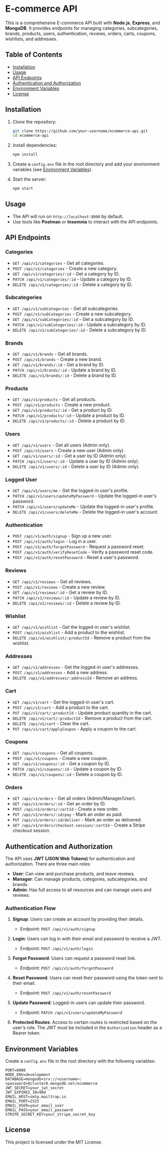 # E-commerce API

This is a comprehensive E-commerce API built with **Node.js**, **Express**, and **MongoDB**. It provides endpoints for managing categories, subcategories, brands, products, users, authentication, reviews, orders, carts, coupons, wishlists, and addresses.

## Table of Contents

- [Installation](#installation)
- [Usage](#usage)
- [API Endpoints](#api-endpoints)
- [Authentication and Authorization](#authentication-and-authorization)
- [Environment Variables](#environment-variables)
- [License](#license)

## Installation

1. Clone the repository:

   ```sh
   git clone https://github.com/your-username/ecommerce-api.git
   cd ecommerce-api
   ```

2. Install dependencies:

   ```sh
   npm install
   ```

3. Create a `config.env` file in the root directory and add your environment variables (see [Environment Variables](#environment-variables)).

4. Start the server:

   ```sh
   npm start
   ```

## Usage

- The API will run on `http://localhost:8000` by default.
- Use tools like **Postman** or **Insomnia** to interact with the API endpoints.

## API Endpoints

### **Categories**

- `GET /api/v1/categories` - Get all categories.
- `POST /api/v1/categories` - Create a new category.
- `GET /api/v1/categories/:id` - Get a category by ID.
- `PATCH /api/v1/categories/:id` - Update a category by ID.
- `DELETE /api/v1/categories/:id` - Delete a category by ID.

### **Subcategories**

- `GET /api/v1/subCategories` - Get all subcategories.
- `POST /api/v1/subCategories` - Create a new subcategory.
- `GET /api/v1/subCategories/:id` - Get a subcategory by ID.
- `PATCH /api/v1/subCategories/:id` - Update a subcategory by ID.
- `DELETE /api/v1/subCategories/:id` - Delete a subcategory by ID.

### **Brands**

- `GET /api/v1/brands` - Get all brands.
- `POST /api/v1/brands` - Create a new brand.
- `GET /api/v1/brands/:id` - Get a brand by ID.
- `PATCH /api/v1/brands/:id` - Update a brand by ID.
- `DELETE /api/v1/brands/:id` - Delete a brand by ID.

### **Products**

- `GET /api/v1/products` - Get all products.
- `POST /api/v1/products` - Create a new product.
- `GET /api/v1/products/:id` - Get a product by ID.
- `PATCH /api/v1/products/:id` - Update a product by ID.
- `DELETE /api/v1/products/:id` - Delete a product by ID.

### **Users**

- `GET /api/v1/users` - Get all users (Admin only).
- `POST /api/v1/users` - Create a new user (Admin only).
- `GET /api/v1/users/:id` - Get a user by ID (Admin only).
- `PATCH /api/v1/users/:id` - Update a user by ID (Admin only).
- `DELETE /api/v1/users/:id` - Delete a user by ID (Admin only).

### **Logged User**

- `GET /api/v1/users/me` - Get the logged-in user's profile.
- `PATCH /api/v1/users/updateMyPassword` - Update the logged-in user's password.
- `PATCH /api/v1/users/updateMe` - Update the logged-in user's profile.
- `DELETE /api/v1/users/deleteMe` - Delete the logged-in user's account.

### **Authentication**

- `POST /api/v1/auth/signup` - Sign up a new user.
- `POST /api/v1/auth/login` - Log in a user.
- `POST /api/v1/auth/forgotPassword` - Request a password reset.
- `POST /api/v1/auth/verifyResetCode` - Verify a password reset code.
- `POST /api/v1/auth/resetPassword` - Reset a user's password.

### **Reviews**

- `GET /api/v1/reviews` - Get all reviews.
- `POST /api/v1/reviews` - Create a new review.
- `GET /api/v1/reviews/:id` - Get a review by ID.
- `PATCH /api/v1/reviews/:id` - Update a review by ID.
- `DELETE /api/v1/reviews/:id` - Delete a review by ID.

### **Wishlist**

- `GET /api/v1/wishlist` - Get the logged-in user's wishlist.
- `POST /api/v1/wishlist` - Add a product to the wishlist.
- `DELETE /api/v1/wishlist/:productId` - Remove a product from the wishlist.

### **Addresses**

- `GET /api/v1/addresses` - Get the logged-in user's addresses.
- `POST /api/v1/addresses` - Add a new address.
- `DELETE /api/v1/addresses/:addressId` - Remove an address.

### **Cart**

- `GET /api/v1/cart` - Get the logged-in user's cart.
- `POST /api/v1/cart` - Add a product to the cart.
- `PUT /api/v1/cart/:productId` - Update product quantity in the cart.
- `DELETE /api/v1/cart/:productId` - Remove a product from the cart.
- `DELETE /api/v1/cart` - Clear the cart.
- `PUT /api/v1/cart/applyCoupon` - Apply a coupon to the cart.

### **Coupons**

- `GET /api/v1/coupons` - Get all coupons.
- `POST /api/v1/coupons` - Create a new coupon.
- `GET /api/v1/coupons/:id` - Get a coupon by ID.
- `PATCH /api/v1/coupons/:id` - Update a coupon by ID.
- `DELETE /api/v1/coupons/:id` - Delete a coupon by ID.

### **Orders**

- `GET /api/v1/orders` - Get all orders (Admin/Manager/User).
- `GET /api/v1/orders/:id` - Get an order by ID.
- `POST /api/v1/orders/:cartId` - Create a new order.
- `PUT /api/v1/orders/:id/pay` - Mark an order as paid.
- `PUT /api/v1/orders/:id/deliver` - Mark an order as delivered.
- `GET /api/v1/orders/checkout-session/:cartId` - Create a Stripe checkout session.

## Authentication and Authorization

The API uses **JWT (JSON Web Tokens)** for authentication and authorization. There are three main roles:

- **User**: Can view and purchase products, and leave reviews.
- **Manager**: Can manage products, categories, subcategories, and brands.
- **Admin**: Has full access to all resources and can manage users and reviews.

### Authentication Flow

1. **Signup**: Users can create an account by providing their details.

   - Endpoint: `POST /api/v1/auth/signup`

2. **Login**: Users can log in with their email and password to receive a JWT.

   - Endpoint: `POST /api/v1/auth/login`

3. **Forgot Password**: Users can request a password reset link.

   - Endpoint: `POST /api/v1/auth/forgotPassword`

4. **Reset Password**: Users can reset their password using the token sent to their email.

   - Endpoint: `POST /api/v1/auth/resetPassword`

5. **Update Password**: Logged-in users can update their password.

   - Endpoint: `PATCH /api/v1/users/updateMyPassword`

6. **Protected Routes**: Access to certain routes is restricted based on the user's role. The JWT must be included in the `Authorization` header as a Bearer token.

## Environment Variables

Create a `config.env` file in the root directory with the following variables:

```env
PORT=8000
NODE_ENV=development
DATABASE=mongodb+srv://<username>:<password>@cluster0.mongodb.net/ecommerce
JWT_SECRET=your_jwt_secret
JWT_EXPIRES_IN=90d
EMAIL_HOST=smtp.mailtrap.io
EMAIL_PORT=2525
EMAIL_USER=your_email_user
EMAIL_PASS=your_email_password
STRIPE_SECRET_KEY=your_stripe_secret_key
```

## License

This project is licensed under the MIT License.

